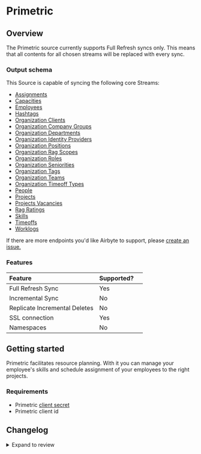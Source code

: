 # Primetric

## Overview

The Primetric source currently supports Full Refresh syncs only. This means that all contents for all chosen streams will be replaced with every sync.

### Output schema

This Source is capable of syncing the following core Streams:

- [Assignments](https://developer.primetric.com/#614ec96a-3a6e-4124-8e17-2a47b9fd2ab2)
- [Capacities](https://developer.primetric.com/#62d3dac7-130c-4251-abd1-fc4143e6135f)
- [Employees](https://developer.primetric.com/#2d3b810d-0bdf-4076-b635-bcb113c12dd2)
- [Hashtags](https://developer.primetric.com/#76dc7d53-f7ef-4e32-90c1-0bec3ee2954b)
- [Organization Clients](https://developer.primetric.com/#2bc0ae2d-ded2-4cad-b801-ce5b0e16dd0c)
- [Organization Company Groups](https://developer.primetric.com/#76fbffd3-9410-41cf-b1c7-c28f8934259b)
- [Organization Departments](https://developer.primetric.com/#e7b85cda-6a7e-4b5c-81eb-38ef22b9476b)
- [Organization Identity Providers](https://developer.primetric.com/#6194d5dd-a461-48ca-a98c-b43e22a8eaf9)
- [Organization Positions](https://developer.primetric.com/#8bb3e61c-8309-47fa-a11b-e809b5b6fa85)
- [Organization Rag Scopes](https://developer.primetric.com/#ade4f7f0-5afe-464d-a882-af0752d8b812)
- [Organization Roles](https://developer.primetric.com/#dbd3780e-a0bd-49ba-b55c-df2ac34cc59f)
- [Organization Seniorities](https://developer.primetric.com/#d87953ac-a26d-419f-8b68-290551acab66)
- [Organization Tags](https://developer.primetric.com/#04573d40-054e-480b-9b4d-af61152a8a80)
- [Organization Teams](https://developer.primetric.com/#1fa80784-7955-41bb-b0cd-7ea0a2791936)
- [Organization Timeoff Types](https://developer.primetric.com/#e6dd9b98-66ec-4854-9a25-6f6f6f34399c)
- [People](https://developer.primetric.com/#21d5b65a-2f0d-464a-a6c3-8026f0096b83)
- [Projects](https://developer.primetric.com/#2dbef41d-2b82-4697-a5b8-15b253077703)
- [Projects Vacancies](https://developer.primetric.com/#c43bef20-60c4-4f83-bbf0-0aa55c05d4d9)
- [Rag Ratings](https://developer.primetric.com/#1dfc0346-4f47-4e32-b602-00700404f881)
- [Skills](https://developer.primetric.com/#f60a6ff4-b301-4bff-9a7d-a7694572bfb4)
- [Timeoffs](https://developer.primetric.com/#daecfab4-1f4a-4744-b6eb-49f291b6092c)
- [Worklogs](https://developer.primetric.com/#cd27074c-2918-4894-b656-c56d38527981)

If there are more endpoints you'd like Airbyte to support, please [create an issue.](https://github.com/airbytehq/airbyte/issues/new/choose)

### Features

| Feature                       | Supported? |     |
| :---------------------------- | :--------- | :-- |
| Full Refresh Sync             | Yes        |     |
| Incremental Sync              | No         |     |
| Replicate Incremental Deletes | No         |     |
| SSL connection                | Yes        |     |
| Namespaces                    | No         |     |

## Getting started

Primetric facilitates resource planning. With it you can manage your employee's skills and schedule assignment of
your employees to the right projects.

### Requirements

- Primetric [client secret](https://app.primetric.com/administrator/integrations)
- Primetric client id

## Changelog

<details>
  <summary>Expand to review</summary>

| Version | Date       | Pull Request                                             | Subject                 |
| :------ | :--------- | :------------------------------------------------------- | :---------------------- |
| 1.1.11 | 2025-03-01 | [55045](https://github.com/airbytehq/airbyte/pull/55045) | Update dependencies |
| 1.1.10 | 2025-02-23 | [54592](https://github.com/airbytehq/airbyte/pull/54592) | Update dependencies |
| 1.1.9 | 2025-02-15 | [53975](https://github.com/airbytehq/airbyte/pull/53975) | Update dependencies |
| 1.1.8 | 2025-02-08 | [52958](https://github.com/airbytehq/airbyte/pull/52958) | Update dependencies |
| 1.1.7 | 2025-01-25 | [52523](https://github.com/airbytehq/airbyte/pull/52523) | Update dependencies |
| 1.1.6 | 2025-01-18 | [51891](https://github.com/airbytehq/airbyte/pull/51891) | Update dependencies |
| 1.1.5 | 2025-01-11 | [51339](https://github.com/airbytehq/airbyte/pull/51339) | Update dependencies |
| 1.1.4 | 2025-01-04 | [50287](https://github.com/airbytehq/airbyte/pull/50287) | Update dependencies |
| 1.1.3 | 2024-12-14 | [49670](https://github.com/airbytehq/airbyte/pull/49670) | Update dependencies |
| 1.1.2 | 2024-12-12 | [43808](https://github.com/airbytehq/airbyte/pull/43808) | Update dependencies |
| 1.1.1 | 2024-08-16 | [44196](https://github.com/airbytehq/airbyte/pull/44196) | Bump source-declarative-manifest version |
| 1.1.0 | 2024-08-14 | [44083](https://github.com/airbytehq/airbyte/pull/44083) | Refactor connector to manifest-only format |
| 1.0.1 | 2024-06-04 | [38956](https://github.com/airbytehq/airbyte/pull/38956) | [autopull] Upgrade base image to v1.2.1 |
| 1.0.0 | 2024-04-01 | [36508](https://github.com/airbytehq/airbyte/pull/36508) | Migrate to low code cdk |
| 0.1.0 | 2022-09-05 | [15880](https://github.com/airbytehq/airbyte/pull/15880) | Initial implementation |

</details>
